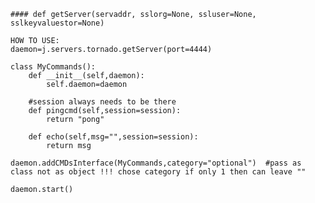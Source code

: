     #### def getServer(servaddr, sslorg=None, ssluser=None, sslkeyvaluestor=None) 
    
    HOW TO USE:
    daemon=j.servers.tornado.getServer(port=4444)
    
    class MyCommands():
        def __init__(self,daemon):
            self.daemon=daemon
    
        #session always needs to be there
        def pingcmd(self,session=session):
            return "pong"
    
        def echo(self,msg="",session=session):
            return msg
    
    daemon.addCMDsInterface(MyCommands,category="optional")  #pass as class not as object !!! chose category if only 1 then can leave ""
    
    daemon.start()
